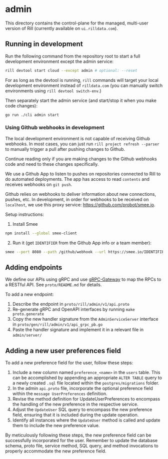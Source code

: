# admin

This directory contains the control-plane for the managed, multi-user version of Rill (currently available on `ui.rilldata.com`).

## Running in development

Run the following command from the repository root to start a full development environment except the admin service:
```bash
rill devtool start cloud --except admin # optional: --reset 
```

For as long as the devtool is running, `rill` commands will target your local development environment instead of `rilldata.com` (you can manually switch environments using `rill devtool switch-env`.)

Then separately start the admin service (and start/stop it when you make code changes):
```bash
go run ./cli admin start
```

### Using Github webhooks in development

The local development environment is not capable of receiving Github webhooks. In most cases, you can just run `rill project refresh --parser` to manually trigger a pull after pushing changes to Github.

Continue reading only if you are making changes to the Github webhooks code and need to these changes specifically.

We use a Github App to listen to pushes on repositories connected to Rill to do automated deployments. The app has access to read `contents` and receives webhooks on `git push`.

Github relies on webhooks to deliver information about new connections, pushes, etc. In development, in order for webhooks to be received on `localhost`, we use this proxy service: https://github.com/probot/smee.io.

Setup instructions:

1. Install Smee
```bash
npm install --global smee-client
```
2. Run it (get `IDENTIFIER` from the Github App info or a team member):
```bash
smee --port 8080 --path /github/webhook --url https://smee.io/IDENTIFIER
```

## Adding endpoints

We define our APIs using gRPC and use [gRPC-Gateway](https://grpc-ecosystem.github.io/grpc-gateway/) to map the RPCs to a RESTful API. See `proto/README.md` for details.

To add a new endpoint:
1. Describe the endpoint in `proto/rill/admin/v1/api.proto`
2. Re-generate gRPC and OpenAPI interfaces by running `make proto.generate`
3. Copy the new handler signature from the `AdminServiceServer` interface in `proto/gen/rill/admin/v1/api_grpc_pb.go`
4. Paste the handler signature and implement it in a relevant file in `admin/server/`

## Adding a new user preferences field

To add a new preference field for the user, follow these steps:

1. Include a new column named `preference_<name>` in the `users` table. This can be accomplished by appending an appropriate `ALTER TABLE` query to a newly created `.sql` file located within the `postgres/migrations` folder. 
2. In the admin `api.proto` file, incorporate the optional preference field within the `message UserPreferences` definition. 
3. Revise the method definition for UpdateUserPreferences to encompass the handling of the new preference in the respective service. 
4. Adjust the `UpdateUser` SQL query to encompass the new preference field, ensuring that it is included during the update operation.
5. Identify all instances where the `UpdateUser` method is called and update them to include the new preference value.

By meticulously following these steps, the new preference field can be successfully incorporated for the user. Remember to update the database schema, proto file, service method, SQL query, and method invocations to properly accommodate the new preference field.
